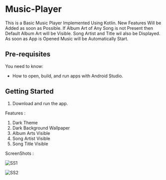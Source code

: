 # Music-Player

This is a Basic Music Player Implemented Using Kotlin. New Features Will be Added as soon as Possible. If Album Art of Any Song is not Present then Default Album Art will be Visible. Song Artist and Title wil also be Displayed. As soon as App is Opened Music will be Automatically Start.

Pre-requisites
--------------

You need to know:
- How to open, build, and run apps with Android Studio.

Getting Started
---------------

1. Download and run the app.

Features : 

1. Dark Theme
2. Dark Background Wallpaper
3. Album Arts Visible
4. Song Artist Visible
5. Song Title Visible

ScreenShots : 

![SS1](https://user-images.githubusercontent.com/43697885/83709348-2a9f8000-a5d3-11ea-89b6-6838e8bce1c6.jpg)


![SS2](https://user-images.githubusercontent.com/43697885/83709613-c6c98700-a5d3-11ea-8feb-92aa0c078c71.jpg)

